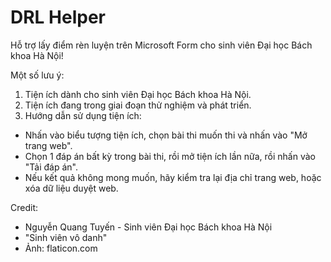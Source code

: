 # DRL Helper
Hỗ trợ lấy điểm rèn luyện trên Microsoft Form cho sinh viên Đại học Bách khoa Hà Nội!


Một số lưu ý:
1. Tiện ích dành cho sinh viên Đại học Bách khoa Hà Nội.
2. Tiện ích đang trong giai đoạn thử nghiệm và phát triển.
3. Hướng dẫn sử dụng tiện ích:
  - Nhấn vào biểu tượng tiện ích, chọn bài thi muốn thi và nhấn vào "Mở trang web".
  - Chọn 1 đáp án bất kỳ trong bài thi, rồi mở tiện ích lần nữa, rồi nhấn vào "Tải đáp án".
  - Nếu kết quả không mong muốn, hãy kiểm tra lại địa chỉ trang web, hoặc xóa dữ liệu duyệt web.

Credit: 
  - Nguyễn Quang Tuyến - Sinh viên Đại học Bách khoa Hà Nội
  - "Sinh viên vô danh"
  - Ảnh: flaticon.com
